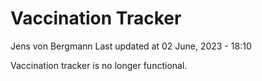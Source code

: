 Vaccination Tracker
================
Jens von Bergmann
Last updated at 02 June, 2023 - 18:10

Vaccination tracker is no longer functional.
